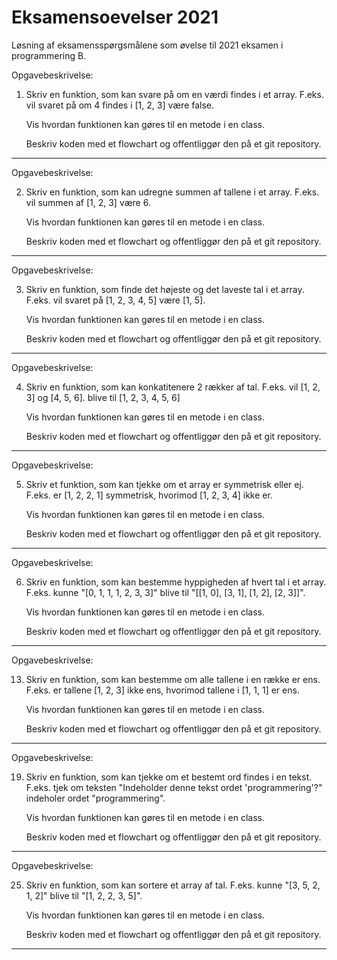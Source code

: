 # Eksamensoevelser 2021
Løsning af eksamensspørgsmålene som øvelse til 2021 eksamen i programmering B. 

Opgavebeskrivelse:

1.  Skriv en funktion, som kan svare på om en værdi findes i et array.
    F.eks. vil svaret på om 4 findes i [1, 2, 3] være false.

    Vis hvordan funktionen kan gøres til en metode i en class.

    Beskriv koden med et flowchart og offentliggør den på et git repository.
    
_________________________________________________________________________________________
    
Opgavebeskrivelse: 

2.  Skriv en funktion, som kan udregne summen af tallene i et array.
    F.eks. vil summen af [1, 2, 3] være 6.

    Vis hvordan funktionen kan gøres til en metode i en class.

    Beskriv koden med et flowchart og offentliggør den på et git repository.
    
_________________________________________________________________________________________
    
Opgavebeskrivelse:

3.  Skriv en funktion, som finde det højeste og det laveste tal i et array.
    F.eks. vil svaret på [1, 2, 3, 4, 5] være [1, 5].

    Vis hvordan funktionen kan gøres til en metode i en class.

    Beskriv koden med et flowchart og offentliggør den på et git repository.
    
_________________________________________________________________________________________

Opgavebeskrivelse:

4.  Skriv en funktion, som kan konkatitenere 2 rækker af tal.
    F.eks. vil [1, 2, 3] og [4, 5, 6]. blive til [1, 2, 3, 4, 5, 6]

    Vis hvordan funktionen kan gøres til en metode i en class.

    Beskriv koden med et flowchart og offentliggør den på et git repository.

_________________________________________________________________________________________

Opgavebeskrivelse:

5.  Skriv et funktion, som kan tjekke om et array er symmetrisk eller ej.
    F.eks. er [1, 2, 2, 1] symmetrisk, hvorimod [1, 2, 3, 4] ikke er.

    Vis hvordan funktionen kan gøres til en metode i en class.

    Beskriv koden med et flowchart og offentliggør den på et git repository.

_________________________________________________________________________________________

Opgavebeskrivelse:

6.  Skriv en funktion, som kan bestemme hyppigheden af hvert tal i et array.
    F.eks. kunne "[0, 1, 1, 1, 2, 3, 3]" blive til "[[1, 0], [3, 1], [1, 2], [2, 3]]".

    Vis hvordan funktionen kan gøres til en metode i en class.

    Beskriv koden med et flowchart og offentliggør den på et git repository.

_________________________________________________________________________________________

Opgavebeskrivelse: 


13. Skriv en funktion, som kan bestemme om alle tallene i en række er ens.
    F.eks. er tallene [1, 2, 3] ikke ens, hvorimod tallene i [1, 1, 1] er ens.

    Vis hvordan funktionen kan gøres til en metode i en class.

    Beskriv koden med et flowchart og offentliggør den på et git repository.

_________________________________________________________________________________________

Opgavebeskrivelse:

19. Skriv en funktion, som kan tjekke om et bestemt ord findes i en tekst.
    F.eks. tjek om teksten "Indeholder denne tekst ordet 'programmering'?" indeholer ordet "programmering".

    Vis hvordan funktionen kan gøres til en metode i en class.

    Beskriv koden med et flowchart og offentliggør den på et git repository.

_________________________________________________________________________________________

Opgavebeskrivelse:

25. Skriv en funktion, som kan sortere et array af tal.
    F.eks. kunne "[3, 5, 2, 1, 2]" blive til "[1, 2, 2, 3, 5]".

    Vis hvordan funktionen kan gøres til en metode i en class.

    Beskriv koden med et flowchart og offentliggør den på et git repository.

_________________________________________________________________________________________
